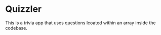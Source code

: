 #  Quizzler

This is a trivia app that uses questions lcoated within an array inside the codebase.

